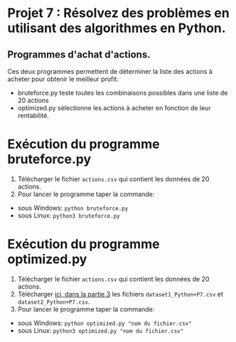 # Projet 7 : Résolvez des problèmes en utilisant des algorithmes en Python.
## Programmes d'achat d'actions.

Ces deux programmes permettent de déterminer la liste des actions à acheter pour obtenir le meilleur profit:
- bruteforce.py teste toutes les combinaisons possibles dans une liste de 20 actions
- optimized.py sélectionne les actions à acheter en fonction de leur rentabilité.

# Exécution du programme bruteforce.py
1. Télécharger le fichier `actions.csv` qui contient les données de 20 actions.
2. Pour lancer le programme taper la commande: 
- sous Windows: `python bruteforce.py`
- sous Linux: `python3 bruteforce.py`

# Exécution du programme optimized.py
1. Télécharger le fichier `actions.csv` qui contient les données de 20 actions.
2. Télécharger [ici, dans la partie 3](https://openclassrooms.com/fr/paths/322/projects/836/assignment) les fichiers `dataset1_Python+P7.csv` et `dataset2_Python+P7.csv`.
3. Pour lancer le programme taper la commande: 
- sous Windows: `python optimized.py "nom du fichier.csv"`
- sous Linux: `python3 optimized.py "nom du fichier.csv"`
